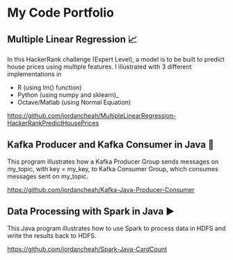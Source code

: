 # My Code Portfolio

## Multiple Linear Regression  :chart_with_upwards_trend:

In this HackerRank challenge (Expert Level), a model is to be built to predict house prices using multiple features.  I illustrated with 3 different implementations in 
* R (using lm() function)
* Python (using numpy and sklearn)_
* Octave/Matlab (using Normal Equation)

https://github.com/jordancheah/MultipleLinearRegression-HackerRankPredictHousePrices

## Kafka Producer and Kafka Consumer in Java  :calling:

This program illustrates how a Kafka Producer Group sends messages on my_topic, with key = my_key, to Kafka Consumer Group, which consumes messages sent on my_topic.

https://github.com/jordancheah/Kafka-Java-Producer-Consumer

## Data Processing with Spark in Java  :arrow_forward:

This Java program illustrates how to use Spark to process data in HDFS and write the results back to HDFS.

https://github.com/jordancheah/Spark-Java-CardCount



